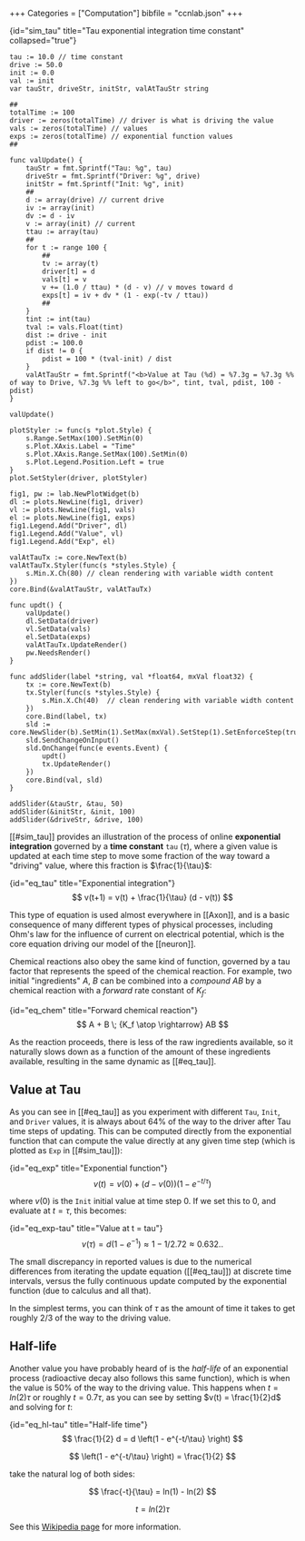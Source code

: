 +++
Categories = ["Computation"]
bibfile = "ccnlab.json"
+++

{id="sim_tau" title="Tau exponential integration time constant" collapsed="true"}
```Goal
tau := 10.0 // time constant
drive := 50.0
init := 0.0
val := init
var tauStr, driveStr, initStr, valAtTauStr string

##
totalTime := 100
driver := zeros(totalTime) // driver is what is driving the value
vals := zeros(totalTime) // values
exps := zeros(totalTime) // exponential function values
##

func valUpdate() {
    tauStr = fmt.Sprintf("Tau: %g", tau)
    driveStr = fmt.Sprintf("Driver: %g", drive)
    initStr = fmt.Sprintf("Init: %g", init)
    ##
    d := array(drive) // current drive
    iv := array(init)
    dv := d - iv
    v := array(init) // current
    ttau := array(tau)
    ##
    for t := range 100 {
        ##
        tv := array(t)
        driver[t] = d
        vals[t] = v
        v += (1.0 / ttau) * (d - v) // v moves toward d
        exps[t] = iv + dv * (1 - exp(-tv / ttau))
        ##
    }
    tint := int(tau)
    tval := vals.Float(tint)
    dist := drive - init
    pdist := 100.0
    if dist != 0 {
        pdist = 100 * (tval-init) / dist
    }
    valAtTauStr = fmt.Sprintf("<b>Value at Tau (%d) = %7.3g = %7.3g %% of way to Drive, %7.3g %% left to go</b>", tint, tval, pdist, 100 - pdist)
}

valUpdate()

plotStyler := func(s *plot.Style) {
    s.Range.SetMax(100).SetMin(0)
    s.Plot.XAxis.Label = "Time"
    s.Plot.XAxis.Range.SetMax(100).SetMin(0)
	s.Plot.Legend.Position.Left = true
}
plot.SetStyler(driver, plotStyler) 

fig1, pw := lab.NewPlotWidget(b)
dl := plots.NewLine(fig1, driver)
vl := plots.NewLine(fig1, vals)
el := plots.NewLine(fig1, exps)
fig1.Legend.Add("Driver", dl)
fig1.Legend.Add("Value", vl)
fig1.Legend.Add("Exp", el)

valAtTauTx := core.NewText(b)
valAtTauTx.Styler(func(s *styles.Style) {
    s.Min.X.Ch(80) // clean rendering with variable width content
})
core.Bind(&valAtTauStr, valAtTauTx)

func updt() {
    valUpdate()
    dl.SetData(driver)
    vl.SetData(vals)
    el.SetData(exps)
    valAtTauTx.UpdateRender()
    pw.NeedsRender()
}

func addSlider(label *string, val *float64, mxVal float32) {
    tx := core.NewText(b)
    tx.Styler(func(s *styles.Style) {
        s.Min.X.Ch(40)  // clean rendering with variable width content
    })
    core.Bind(label, tx)
	sld := core.NewSlider(b).SetMin(1).SetMax(mxVal).SetStep(1).SetEnforceStep(true)
	sld.SendChangeOnInput()
	sld.OnChange(func(e events.Event) {
		updt()
		tx.UpdateRender()
	})
	core.Bind(val, sld)
}

addSlider(&tauStr, &tau, 50)
addSlider(&initStr, &init, 100)
addSlider(&driveStr, &drive, 100)
```

[[#sim_tau]] provides an illustration of the process of online **exponential integration** governed by a **time constant** `tau` ($\tau$), where a given value is updated at each time step to move some fraction of the way toward a "driving" value, where this fraction is $\frac{1}{\tau}$:

{id="eq_tau" title="Exponential integration"}
$$
v(t+1) = v(t) + \frac{1}{\tau} (d - v(t))
$$

This type of equation is used almost everywhere in [[Axon]], and is a basic consequence of many different types of physical processes, including Ohm's law for the influence of current on electrical potential, which is the core equation driving our model of the [[neuron]].

Chemical reactions also obey the same kind of function, governed by a tau factor that represents the speed of the chemical reaction. For example, two initial "ingredients" _A_, _B_ can be combined into a _compound_ _AB_ by a chemical reaction with a _forward_ rate constant of $K_f$:

{id="eq_chem" title="Forward chemical reaction"}
$$
A + B \; {K_f \atop \rightarrow} AB
$$

As the reaction proceeds, there is less of the raw ingredients available, so it naturally slows down as a function of the amount of these ingredients available, resulting in the same dynamic as [[#eq_tau]].

## Value at Tau

As you can see in [[#eq_tau]] as you experiment with different `Tau`, `Init`, and `Driver` values, it is always about 64% of the way to the driver after Tau time steps of updating. This can be computed directly from the exponential function that can compute the value directly at any given time step (which is plotted as `Exp` in [[#sim_tau]]):

{id="eq_exp" title="Exponential function"}
$$
v(t) = v(0) + (d - v(0)) \left(1 - e^{-t/\tau} \right)
$$

where $v(0)$ is the `Init` initial value at time step 0. If we set this to 0, and evaluate at $t=\tau$, this becomes:

{id="eq_exp-tau" title="Value at t = tau"}
$$
v(\tau) = d \left(1 - e^{-1} \right) \approx 1 - 1/2.72 \approx 0.632..
$$

The small discrepancy in reported values is due to the numerical differences from iterating the update equation ([[#eq_tau]]) at discrete time intervals, versus the fully continuous update computed by the exponential function (due to calculus and all that).

In the simplest terms, you can think of $\tau$ as the amount of time it takes to get roughly 2/3 of the way to the driving value.

## Half-life

Another value you have probably heard of is the _half-life_ of an exponential process (radioactive decay also follows this same function), which is when the value is 50% of the way to the driving value. This happens when $t = ln(2) \tau$ or roughly $t = 0.7 \tau$, as you can see by setting $v(t) = \frac{1}{2}d$ and solving for _t_:

{id="eq_hl-tau" title="Half-life time"}
$$
\frac{1}{2} d = d \left(1 - e^{-t/\tau} \right)
$$

$$
\left(1 - e^{-t/\tau} \right) = \frac{1}{2}
$$

take the natural log of both sides:

$$
\frac{-t}{\tau} = ln(1) - ln(2)
$$

$$
t = ln(2) \tau
$$

See this [Wikipedia page](https://en.wikipedia.org/wiki/Time_constant) for more information.
